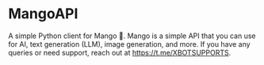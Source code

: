 # MangoAPI
A simple Python client for Mango 🥭. Mango is a simple API that you can use for AI, text generation (LLM), image generation, and more. If you have any queries or need support, reach out at https://t.me/XBOTSUPPORTS.
